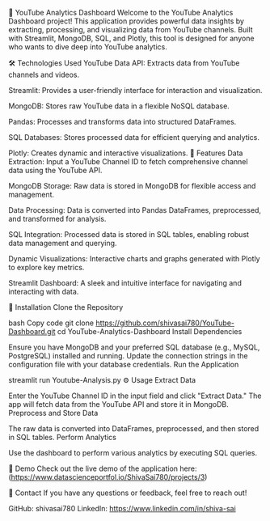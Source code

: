 🎥 YouTube Analytics Dashboard
Welcome to the YouTube Analytics Dashboard project! This application provides powerful data insights by extracting, processing, and visualizing data from YouTube channels. Built with Streamlit, MongoDB, SQL, and Plotly, this tool is designed for anyone who wants to dive deep into YouTube analytics.

🛠️ Technologies Used
YouTube Data API: Extracts data from YouTube channels and videos.

Streamlit: Provides a user-friendly interface for interaction and visualization.

MongoDB: Stores raw YouTube data in a flexible NoSQL database.

Pandas: Processes and transforms data into structured DataFrames.

SQL Databases: Stores processed data for efficient querying and analytics.

Plotly: Creates dynamic and interactive visualizations.
🚀 Features
Data Extraction: Input a YouTube Channel ID to fetch comprehensive channel data using the YouTube API.

MongoDB Storage: Raw data is stored in MongoDB for flexible access and management.

Data Processing: Data is converted into Pandas DataFrames, preprocessed, and transformed for analysis.

SQL Integration: Processed data is stored in SQL tables, enabling robust data management and querying.

Dynamic Visualizations: Interactive charts and graphs generated with Plotly to explore key metrics.

Streamlit Dashboard: A sleek and intuitive interface for navigating and interacting with data.

📝 Installation
Clone the Repository

bash
Copy code
git clone https://github.com/shivasai780/YouTube-Dashboard.git
cd YouTube-Analytics-Dashboard
Install Dependencies


Ensure you have MongoDB and your preferred SQL database (e.g., MySQL, PostgreSQL) installed and running.
Update the connection strings in the configuration file with your database credentials.
Run the Application

streamlit run Youtube-Analysis.py
⚙️ Usage
Extract Data

Enter the YouTube Channel ID in the input field and click "Extract Data."
The app will fetch data from the YouTube API and store it in MongoDB.
Preprocess and Store Data

The raw data is converted into DataFrames, preprocessed, and then stored in SQL tables.
Perform Analytics

Use the dashboard to perform various analytics by executing SQL queries.


🔗 Demo
Check out the live demo of the application here:(https://www.datascienceportfol.io/ShivaSai780/projects/3)




💬 Contact
If you have any questions or feedback, feel free to reach out!

GitHub: shivasai780
LinkedIn: https://www.linkedin.com/in/shiva-sai
